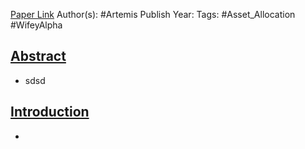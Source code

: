 
[Paper Link](obsidian://open?vault=Akul's%20Notebook&file=Library_Personal%2FFintwit%2FVolqVault%2FArtemis%20PDFs%2FHow%20to%20Grow%20and%20Protect%20Wealth%20for%20100%20Years%20-%20Artemis%20Capital%20Management.pdf)
Author(s): #Artemis 
Publish Year: 
Tags: #Asset_Allocation #WifeyAlpha 

## <u>Abstract</u>
- sdsd

## <u>Introduction</u>
- 